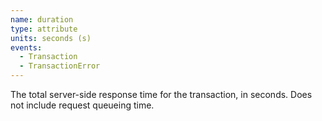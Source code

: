```yaml
---
name: duration
type: attribute
units: seconds (s)
events:
  - Transaction
  - TransactionError
---
```


The total server-side response time for the transaction, in seconds. Does not include request queueing time.